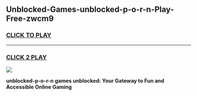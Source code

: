 
## Unblocked-Games-unblocked-p-o-r-n-Play-Free-zwcm9
<h3>
<a href="https://premium76.site?title=unblocked-p-o-r-n&ref=23A">CLICK TO PLAY</a></h3>
<hr>

<h3>
<a href="https://premium76.site?title=unblocked-p-o-r-n&ref=23A">CLICK 2 PLAY</a>
  
</h3>

<a href="https://premium76.site?title=unblocked-p-o-r-n&ref=23A"><img src="https://clearcache.store/games.png"></a>


**unblocked-p-o-r-n games unblocked: Your Gateway to Fun and Accessible Online Gaming**
